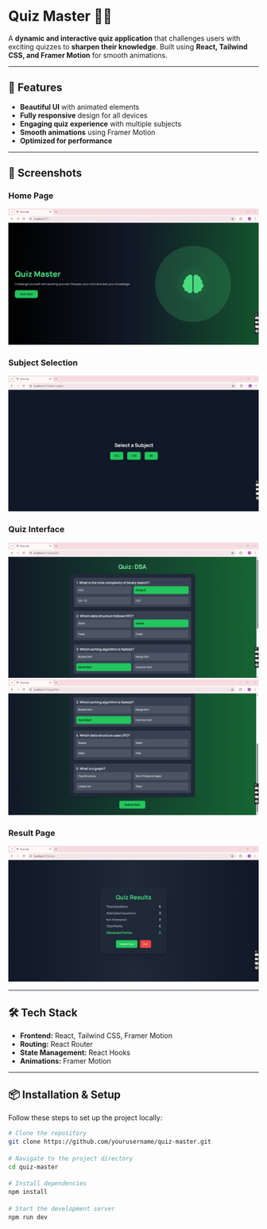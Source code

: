 # Quiz Master 🧠🎯  
A **dynamic and interactive quiz application** that challenges users with exciting quizzes to **sharpen their knowledge**. Built using **React, Tailwind CSS, and Framer Motion** for smooth animations.

---

## 🚀 Features  
- **Beautiful UI** with animated elements  
- **Fully responsive** design for all devices  
- **Engaging quiz experience** with multiple subjects  
- **Smooth animations** using Framer Motion  
- **Optimized for performance**  

---

## 📸 Screenshots  
### Home Page  
![Home Page](https://github.com/ItsMeAreebaAmjad/QuizApp-React/blob/main/image1.png)  

### Subject Selection  
![Subject Selection](https://github.com/ItsMeAreebaAmjad/QuizApp-React/blob/main/image2.png)  

### Quiz Interface  
![Quiz Interface](https://github.com/ItsMeAreebaAmjad/QuizApp-React/blob/main/image3.png)  
![Quiz Interface Part2](https://github.com/ItsMeAreebaAmjad/QuizApp-React/blob/main/image4.png)

### Result Page  
![Result Page](https://github.com/ItsMeAreebaAmjad/QuizApp-React/blob/main/image5.png)  

---

## 🛠️ Tech Stack  
- **Frontend:** React, Tailwind CSS, Framer Motion  
- **Routing:** React Router  
- **State Management:** React Hooks  
- **Animations:** Framer Motion  

---

## 📦 Installation & Setup  
Follow these steps to set up the project locally:  

```bash
# Clone the repository
git clone https://github.com/yourusername/quiz-master.git

# Navigate to the project directory
cd quiz-master

# Install dependencies
npm install

# Start the development server
npm run dev
